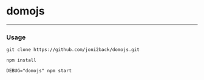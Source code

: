 # domojs
-----

### Usage

```git clone https://github.com/joni2back/domojs.git```

```npm install```

```DEBUG="domojs" npm start```